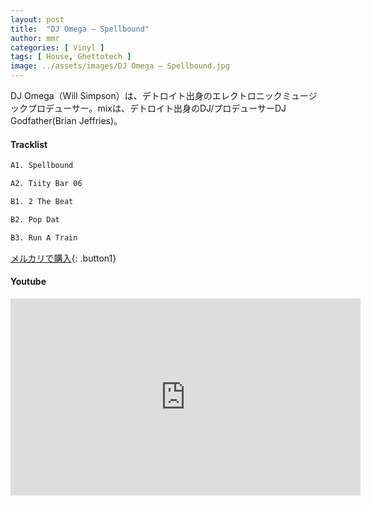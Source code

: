 ```yaml
---
layout: post
title:  "DJ Omega – Spellbound"
author: mmr
categories: [ Vinyl ]
tags: [ House, Ghettotech ]
image: ../assets/images/DJ Omega – Spellbound.jpg
---
```


DJ Omega（Will Simpson）は、デトロイト出身のエレクトロニックミュージックプロデューサー。mixは、デトロイト出身のDJ/プロデューサーDJ Godfather(Brian Jeffries)。

#### Tracklist
```md
A1. Spellbound

A2. Tiity Bar 06

B1. 2 The Beat

B2. Pop Dat

B3. Run A Train
```

[メルカリで購入](https://jp.mercari.com/item/m31687388099?afid=6142608987){: .button1}

#### Youtube
<iframe width="560" height="315" src="https://www.youtube.com/embed/KdH9-6a9mMc?si=v3VIv5QPK0eF7XZO" title="YouTube video player" frameborder="0" allow="accelerometer; autoplay; clipboard-write; encrypted-media; gyroscope; picture-in-picture; web-share" referrerpolicy="strict-origin-when-cross-origin" allowfullscreen></iframe>